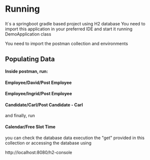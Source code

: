 # Running

### 
It´s a springboot gradle based project using H2 database
You need to import this application in your preferred IDE and start it running DemoApplication class


You need to import the postman collection and environments

## Populating Data
#### Inside postman, run:
#### Employee/David/Post Employee
#### Employee/Ingrid/Post Employee
#### Candidate/Carl/Post Candidate - Carl

and finally, run

#### Calendar/Free Slot Time

you can check the database data execution the "get" provided in this collection or accessing the database using 

http://localhost:8080/h2-console
